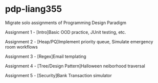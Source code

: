 # pdp-liang355
Migrate solo assignments of Programming Design Paradigm

Assignment 1 - [Intro]Basic OOD practice, JUnit testing, etc.

Assignment 2 - [Heap/PQ]Implement priority queue, Simulate emergency room workflows

Assignment 3 - [Regex]Email templating

Assignment 4 - [Tree/Design Pattern]Halloween neiborhood traversal

Assignment 5 - [Security]Bank Transaction simulator
